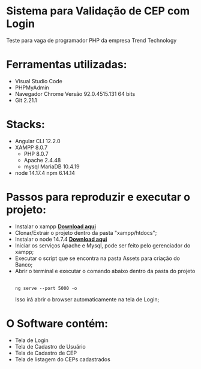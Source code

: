 # Sistema para Validação de CEP com Login

Teste para vaga de programador PHP da empresa Trend Technology

# Ferramentas utilizadas:
- Visual Studio Code
- PHPMyAdmin 
- Navegador Chrome Versão 92.0.4515.131 64 bits
- Git 2.21.1

# Stacks:
- Angular CLI 12.2.0 
- XAMPP 8.0.7 
  - PHP 8.0.7
  - Apache 2.4.48
  - mysql MariaDB 10.4.19
- node 14.17.4
  npm 6.14.14

# Passos para reproduzir e executar o projeto:
- Instalar o xampp <b><a href="https://sourceforge.net/projects/xampp/files/XAMPP%20Windows/8.0.7/" target="_blank">Download aqui</a></b>
- Clonar/Extrair o projeto dentro da pasta "xampp/htdocs";
- Instalar o node 14.7.4 <b><a href="https://nodejs.org/dist/v14.17.4/" target="_blank">Download aqui</a></b>
- Iniciar os serviços Apache e Mysql, pode ser feito pelo gerenciador do xampp;
- Executar o script que se encontra na pasta Assets para criação do Banco;
- Abrir o terminal e executar o comando abaixo dentro da pasta do projeto
  </br></br>
  <pre><code>ng serve --port 5000 -o</code></pre>
  Isso irá abrir o browser automaticamente na tela de Login;

# O Software contém:
- Tela de Login
- Tela de Cadastro de Usuário
- Tela de Cadastro de CEP
- Tela de listagem do CEPs cadastrados





